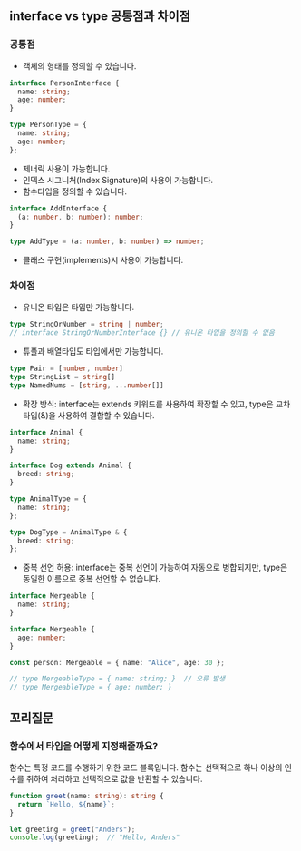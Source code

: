 ## interface vs type 공통점과 차이점

### 공통점
- 객체의 형태를 정의할 수 있습니다.
```ts
interface PersonInterface {
  name: string;
  age: number;
}

type PersonType = {
  name: string;
  age: number;
};

```
- 제너릭 사용이 가능합니다.
- 인덱스 시그니처(Index Signature)의 사용이 가능합니다. 
- 함수타입을 정의할 수 있습니다. 
```ts
interface AddInterface {
  (a: number, b: number): number;
}

type AddType = (a: number, b: number) => number;

```
- 클래스 구현(implements)시 사용이 가능합니다.

### 차이점
- 유니온 타입은 타입만 가능합니다.
```ts
type StringOrNumber = string | number;
// interface StringOrNumberInterface {} // 유니온 타입을 정의할 수 없음
```
- 튜플과 배열타입도 타입에서만 가능합니다.
```ts
type Pair = [number, number]
type StringList = string[]
type NamedNums = [string, ...number[]]
```
- 확장 방식: interface는 extends 키워드를 사용하여 확장할 수 있고, type은 교차 타입(&)을 사용하여 결합할 수 있습니다.
```ts
interface Animal {
  name: string;
}

interface Dog extends Animal {
  breed: string;
}

type AnimalType = {
  name: string;
};

type DogType = AnimalType & {
  breed: string;
};

```
- 중복 선언 허용: interface는 중복 선언이 가능하여 자동으로 병합되지만, type은 동일한 이름으로 중복 선언할 수 없습니다.
```ts
interface Mergeable {
  name: string;
}

interface Mergeable {
  age: number;
}

const person: Mergeable = { name: "Alice", age: 30 };

// type MergeableType = { name: string; }  // 오류 발생
// type MergeableType = { age: number; }

```

## 꼬리질문

### 함수에서 타입을 어떻게 지정해줄까요?
함수는 특정 코드를 수행하기 위한 코드 블록입니다. 함수는 선택적으로 하나 이상의 인수를 취하여 처리하고 선택적으로 값을 반환할 수 있습니다.
```ts
function greet(name: string): string {
  return `Hello, ${name}`;
}

let greeting = greet("Anders");
console.log(greeting);  // "Hello, Anders"
```

